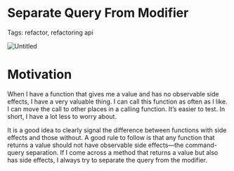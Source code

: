 # Separate Query From Modifier

Tags: refactor, refactoring api

![Untitled](Separate%20Query%20From%20Modifier%20c4e93e1969ed4e9d9162c6382bfbe8f6/Untitled.png)

# Motivation

When I have a function that gives me a value and has no observable side effects, I have a very valuable thing. I can call this function as often as I like. I can move the call to other places in a calling function. It’s easier to test. In short, I have a lot less to worry about.

It is a good idea to clearly signal the difference between functions with side effects and those without. A good rule to follow is that any function that returns a value should not have observable side effects—the command-query separation. If I come across a method that returns a value but also has side effects, I always try to separate the query from the modifier.